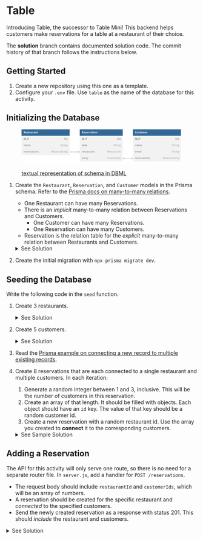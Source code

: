 # Table

Introducing Table, the successor to Table Mini! This backend helps customers make reservations for a table at a restaurant of their choice.

The **solution** branch contains documented solution code. The commit history of that branch follows the instructions below.

## Getting Started

1. Create a new repository using this one as a template.
2. Configure your `.env` file. Use `table` as the name of the database for this activity.

## Initializing the Database

<figure>

![Visualized schema. The textual representation in DBML is linked below.](/docs/schema.svg)

<figcaption>

[textual representation of schema in DBML](/docs/schema.dbml)

</figcaption>
</figure>

1. Create the `Restaurant`, `Reservation`, and `Customer` models in the Prisma schema. Refer to the [Prisma docs on many-to-many relations](https://www.prisma.io/docs/orm/prisma-schema/data-model/relations/many-to-many-relations).

   - One Restaurant can have many Reservations.
   - There is an _implicit_ many-to-many relation between Reservations and Customers.
     - One Customer can have many Reservations.
     - One Reservation can have many Customers.
   - Reservation is the relation table for the _explicit_ many-to-many relation between Restaurants and Customers.

   <details>
   <summary>See Solution</summary>

   ```prisma
    model Restaurant {
      id           Int           @id @default(autoincrement())
      name         String
      reservations Reservation[]
    }

    model Reservation {
      id    Int @id @default(autoincrement())
      date  String

      restaurant   Restaurant @relation(fields: [restaurantId], references: [id])
      restaurantId Int

      party Customer[]
    }

    model Customer {
      id    Int    @id @default(autoincrement())
      name  String
      email String

      reservations Reservation[]
    }
   ```

   </details>

2. Create the initial migration with `npx prisma migrate dev`.

## Seeding the Database

Write the following code in the `seed` function.

1.  Create 3 restaurants.
    <details>
    <summary>See Solution</summary>

    ```js
    const restaurants = Array.from({ length: numRestaurants }, (_, i) => ({
      name: `Restaurant ${i + 1}`,
    }));
    await prisma.restaurant.createMany({ data: restaurants });
    ```

      </details>

2.  Create 5 customers.

     <details>
     <summary>See Solution</summary>

    ```js
    const customers = Array.from({ length: numCustomers }, (_, i) => ({
      name: `Customer ${i + 1}`,
      email: `customer${i + 1}@foo.bar`,
    }));
    await prisma.customer.createMany({ data: customers });
    ```

       </details>

3.  Read the [Prisma example on connecting a new record to multiple existing records](https://www.prisma.io/docs/orm/prisma-client/queries/relation-queries#connect-multiple-records).
4.  Create 8 reservations that are each connected to a single restaurant and multiple customers. In each iteration:

    1. Generate a random integer between 1 and 3, inclusive. This will be the number of customers in this reservation.
    2. Create an array of that length. It should be filled with objects. Each object should have an `id` key. The value of that key should be a random customer id.
    3. Create a new reservation with a random restaurant id. Use the array you created to **connect** it to the corresponding customers.
    <details>
       <summary>See Sample Solution</summary>

    ```js
    for (let i = 0; i < numReservations; i++) {
      // Size of party randomly in [1,3]
      const partySize = 1 + Math.floor(Math.random() * 3);

      // Create array of objects w/ random customer ids
      const party = Array.from({ length: partySize }, () => ({
        id: 1 + Math.floor(Math.random() * numCustomers),
      }));

      // Create a new reservation w/ random id and connect to customers in party
      await prisma.reservation.create({
        data: {
          date: new Date().now().toDateString(),
          restaurantId: 1 + Math.floor(Math.random() * numRestaurants),
          party: { connect: party },
        },
      });
    }
    ```

    </details>

## Adding a Reservation

The API for this activity will only serve one route, so there is no need for a separate router file. In `server.js`, add a handler for `POST /reservations`.

- The request body should include `restaurantId` and `customerIds`, which will be an array of numbers.
- A reservation should be created for the specific restaurant and _connected_ to the specified customers.
- Send the newly created reservation as a response with status 201. This should _include_ the restaurant and customers.

<details>
<summary>See Solution</summary>

```js
const prisma = require("./prisma");
app.post("/reservations", async (req, res, next) => {
  try {
    const { date, restaurantId, customerIds } = req.body;

    // Converts array of ids into shape needed for `connect`
    const party = customerIds.map((id) => ({ id: +id }));

    const reservation = await prisma.reservation.create({
      data: {
        date,
        restaurantId: +restaurantId,
        party: { connect: party },
      },
      include: {
        restaurant: true,
        party: true,
      },
    });
    res.status(201).json(reservation);
  } catch (e) {
    next(e);
  }
});
```

</details>
